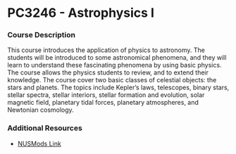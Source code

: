 # PC3246 - Astrophysics I

### Course Description
This course introduces the application of physics to astronomy. The students
will be introduced to some astronomical phenomena, and they will learn to
understand these fascinating phenomena by using basic physics. The course allows
the physics students to review, and to extend their knowledge. The course cover
two basic classes of celestial objects: the stars and planets. The topics
include Kepler’s laws, telescopes, binary stars, stellar spectra, stellar
interiors, stellar formation and evolution, solar magnetic field, planetary
tidal forces, planetary atmospheres, and Newtonian cosmology.

### Additional Resources
- [NUSMods Link](https://nusmods.com/courses/PC3246/astrophysics-i)
